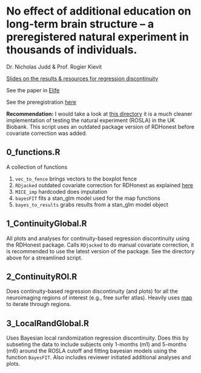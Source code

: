 # No effect of additional education on long-term brain structure – a preregistered natural experiment in thousands of individuals.
Dr. Nicholas Judd & Prof. Rogier Kievit

[Slides on the results & resources for regression discontinuity](https://www.njudd.com/causalinference/)

See the paper in [Elife](https://elifesciences.org/reviewed-preprints/101526)

See the preregistration [here](https://osf.io/rv38z)


**Recommendation:** I would take a look at [this directory](https://github.com/njudd/EduTelomere) it is a much cleaner implementation of testing the natural experiment (ROSLA) in the UK Biobank. This script uses an outdated package version of RDHonest before covariate correction was added.

[](!https://www.njudd.com/assets/proj_imgs/rd/Fig1_4_take2.png)



## 0_functions.R

A collection of functions

1. `vec_to_fence` brings vectors to the boxplot fence
2. `RDjacked` outdated covariate correction for RDHonest as explained [here](https://github.com/kolesarm/RDHonest/issues/7)
3. `MICE_imp` hardcoded does imputation
4. `bayesFIT` fits a stan_glm model used for the map functions
5. `bayes_to_results` grabs results from a stan_glm model object

## 1_ContinuityGlobal.R

All plots and analyses for continuity-based regression discontinuity using the RDHonest package. Calls `RDjacked` to do manual covariate correction, it is recommended to use the latest version of the package. See the directory above for a streamlined script.

## 2_ContinuityROI.R

Does continuity-based regression discontinuity (and plots) for all the neuroimaging regions of interest (e.g., free surfer atlas). Heavily uses [map](https://purrr.tidyverse.org/reference/map.html) to iterate through regions.

## 3_LocalRandGlobal.R

Uses Bayesian local randomization regression discontinuity. Does this by subseting the data to include subjects only 1-months (m1) and 5-months (m6) around the ROSLA cutoff and fitting bayesian models using the function `BayesFIT`. Also includes reviewer initiated additional analyses and plots.














 